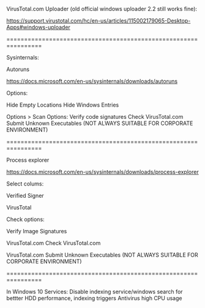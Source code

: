 VirusTotal.com Uploader (old official windows uploader 2.2 still works fine):

https://support.virustotal.com/hc/en-us/articles/115002179065-Desktop-Apps#windows-uploader

================================================================

Sysinternals:

Autoruns

https://docs.microsoft.com/en-us/sysinternals/downloads/autoruns

Options:

Hide Empty Locations
Hide Windows Entries

Options > Scan Options:
Verify code signatures
Check VirusTotal.com
Submit Unknown Executables (NOT ALWAYS SUITABLE FOR CORPORATE ENVIRONMENT)

================================================================

Process explorer

https://docs.microsoft.com/en-us/sysinternals/downloads/process-explorer

Select colums:

Verified Signer

VirusTotal

Check options:

Verify Image Signatures

VirusTotal.com Check VirusTotal.com 

VirusTotal.com  Submit Unknown Executables (NOT ALWAYS SUITABLE FOR CORPORATE ENVIRONMENT)

================================================================

In Windows 10 Services: Disable indexing service/windows search for bettter HDD performance, indexing triggers Antivirus high CPU usage 
